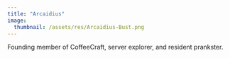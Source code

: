 ```yaml
---
title: "Arcaidius"
image:
  thumbnail: /assets/res/Arcaidius-Bust.png
---
```


Founding member of CoffeeCraft, server explorer, and resident prankster.